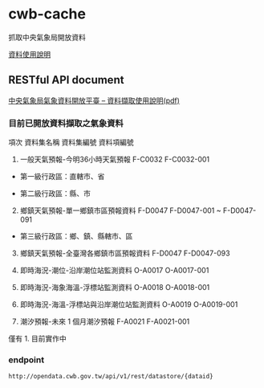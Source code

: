 # cwb-cache
抓取中央氣象局開放資料

[資料使用說明](http://opendata.cwb.gov.tw/usages)

## RESTful API document

[中央氣象局氣象資料開放平臺 – 資料擷取使用說明(pdf)](http://opendata.cwb.gov.tw/opendatadoc/CWB_Opendata_API_V1.1.pdf)

### 目前已開放資料擷取之氣象資料

項次 資料集名稱 資料集編號 資料項編號

1. 一般天氣預報-今明36小時天氣預報 F-C0032 F-C0032-001

* 第一級行政區：直轄市、省

* 第二級行政區：縣、市

2. 鄉鎮天氣預報-單一鄉鎮市區預報資料 F-D0047 F-D0047-001 ~ F-D0047-091

* 第三級行政區：鄉、鎮、縣轄市、區

3. 鄉鎮天氣預報-全臺灣各鄉鎮市區預報資料 F-D0047 F-D0047-093

4. 即時海況-潮位-沿岸潮位站監測資料 O-A0017 O-A0017-001

5. 即時海況-海象海溫-浮標站監測資料 O-A0018 O-A0018-001

6. 即時海況-海溫-浮標站與沿岸潮位站監測資料 O-A0019 O-A0019-001

7. 潮汐預報-未來 1 個月潮汐預報 F-A0021 F-A0021-001

僅有 1. 目前實作中

### endpoint

```
http://opendata.cwb.gov.tw/api/v1/rest/datastore/{dataid}
```
